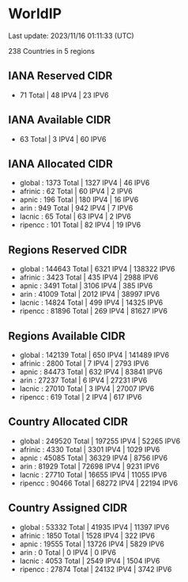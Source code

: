 # WorldIP

Last update: 2023/11/16 01:11:33 (UTC)

238 Countries in 5 regions

## IANA Reserved CIDR

- 71 Total | 48 IPV4 | 23 IPV6

## IANA Available CIDR

- 63 Total | 3 IPV4 | 60 IPV6

## IANA Allocated CIDR

- global : 1373 Total | 1327 IPV4 | 46 IPV6
- afrinic : 62 Total | 60 IPV4 | 2 IPV6
- apnic : 196 Total | 180 IPV4 | 16 IPV6
- arin : 949 Total | 942 IPV4 | 7 IPV6
- lacnic : 65 Total | 63 IPV4 | 2 IPV6
- ripencc : 101 Total | 82 IPV4 | 19 IPV6

## Regions Reserved CIDR

- global : 144643 Total | 6321 IPV4 | 138322 IPV6
- afrinic : 3423 Total | 435 IPV4 | 2988 IPV6
- apnic : 3491 Total | 3106 IPV4 | 385 IPV6
- arin : 41009 Total | 2012 IPV4 | 38997 IPV6
- lacnic : 14824 Total | 499 IPV4 | 14325 IPV6
- ripencc : 81896 Total | 269 IPV4 | 81627 IPV6

## Regions Available CIDR

- global : 142139 Total | 650 IPV4 | 141489 IPV6
- afrinic : 2800 Total | 7 IPV4 | 2793 IPV6
- apnic : 84473 Total | 632 IPV4 | 83841 IPV6
- arin : 27237 Total | 6 IPV4 | 27231 IPV6
- lacnic : 27010 Total | 3 IPV4 | 27007 IPV6
- ripencc : 619 Total | 2 IPV4 | 617 IPV6

## Country Allocated CIDR

- global : 249520 Total | 197255 IPV4 | 52265 IPV6
- afrinic : 4330 Total | 3301 IPV4 | 1029 IPV6
- apnic : 45085 Total | 36329 IPV4 | 8756 IPV6
- arin : 81929 Total | 72698 IPV4 | 9231 IPV6
- lacnic : 27710 Total | 16655 IPV4 | 11055 IPV6
- ripencc : 90466 Total | 68272 IPV4 | 22194 IPV6

## Country Assigned CIDR

- global : 53332 Total | 41935 IPV4 | 11397 IPV6
- afrinic : 1850 Total | 1528 IPV4 | 322 IPV6
- apnic : 19555 Total | 13726 IPV4 | 5829 IPV6
- arin : 0 Total | 0 IPV4 | 0 IPV6
- lacnic : 4053 Total | 2549 IPV4 | 1504 IPV6
- ripencc : 27874 Total | 24132 IPV4 | 3742 IPV6
